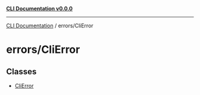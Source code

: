 [**CLI Documentation v0.0.0**](../../README.md)

***

[CLI Documentation](../../modules.md) / errors/CliError

# errors/CliError

## Classes

- [CliError](classes/CliError.md)
